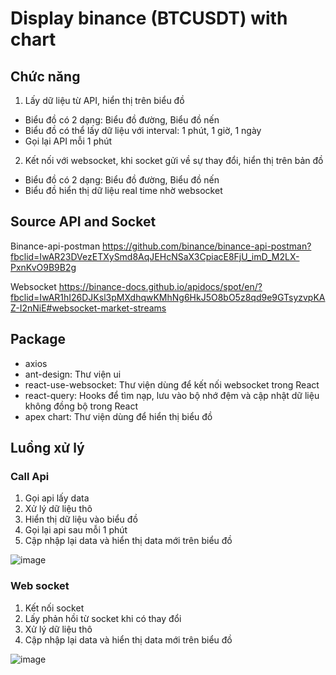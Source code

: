 # Display binance (BTCUSDT) with chart

## Chức năng
1. Lấy dữ liệu từ API, hiển thị trên biểu đồ
- Biểu đồ có 2 dạng: Biểu đồ đường, Biểu đồ nến
- Biểu đồ có thể lấy dữ liệu với interval: 1 phút, 1 giờ, 1 ngày
- Gọi lại API mỗi 1 phút 
2. Kết nối với websocket, khi socket gửi về sự thay đổi, hiển thị trên bản đồ
- Biểu đồ có 2 dạng: Biểu đồ đường, Biểu đồ nến
- Biểu đồ hiển thị dữ liệu real time nhờ websocket

## Source API and Socket

Binance-api-postman
https://github.com/binance/binance-api-postman?fbclid=IwAR23DVezETXySmd8AqJEHcNSaX3CpiacE8FjU_imD_M2LX-PxnKvO9B9B2g

Websocket
https://binance-docs.github.io/apidocs/spot/en/?fbclid=IwAR1hI26DJKsl3pMXdhqwKMhNg6HkJ5O8bO5z8qd9e9GTsyzvpKAZ-I2nNiE#websocket-market-streams

## Package

- axios
- ant-design: Thư viện ui
- react-use-websocket: Thư viện dùng để kết nối websocket trong React
- react-query: Hooks để tìm nạp, lưu vào bộ nhớ đệm và cập nhật dữ liệu không đồng bộ trong React
- apex chart: Thư viện dùng để hiển thị biểu đồ

## Luồng xử lý

### Call Api
1. Gọi api lấy data
2. Xử lý dữ liệu thô
3. Hiển thị dữ liệu vào biểu đồ
4. Gọi lại api sau mỗi 1 phút
5. Cập nhập lại data và hiển thị data mới trên biểu đồ 

![image](https://user-images.githubusercontent.com/49446708/120992505-de21ee00-c7ac-11eb-8c8d-3108c6cd1a81.png)

### Web socket
1. Kết nối socket
2. Lấy phản hồi từ socket khi có thay đổi
3. Xử lý dữ liệu thô
4. Cập nhập lại data và hiển thị data mới trên biểu đồ

![image](https://user-images.githubusercontent.com/49446708/120992865-3658f000-c7ad-11eb-8338-bf92ec401dbe.png)

